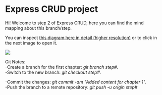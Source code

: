 <h1>Express CRUD project</h1>
Hi! Welcome to step 2 of Express CRUD, here you can find the mind mapping about this branch/step.

You can inspect <a href="https://docs.google.com/drawings/d/1N77Ki6SlEqW4jVjTX5CoNpGwuTts_OVIzml-LlnTEyM/edit?usp=sharing">this diagram here in detail (higher resolution)</a> or to click in the next image to open it.

<img src="https://docs.google.com/drawings/d/e/2PACX-1vTQt6Qa7lw5HtNsQFLFYgeBASkaoSTTlUb-hPWNQ3fhszF4kFz3p7rHDX_SjcsGtr6QXgOt7osokoaN/pub?w=5700&amp;h=2580">

Git Notes:<br>
-Create a branch for the first chapter: <em>git branch step#</em>.<br>
-Switch to the new branch: <em>git checkout step#.</em><br>

-Commit the changes: <em>git commit -am "Added content for chapter 1".</em><br>
-Push the branch to a remote repository: <em>git push -u origin step#</em><br>